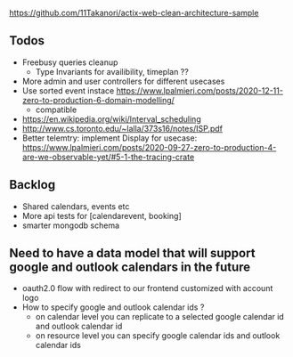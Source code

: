 https://github.com/11Takanori/actix-web-clean-architecture-sample

## Todos


- Freebusy queries cleanup
  - Type Invariants for availibility, timeplan ??
- More admin and user controllers for different usecases
- Use sorted event instace https://www.lpalmieri.com/posts/2020-12-11-zero-to-production-6-domain-modelling/
    - compatible
- https://en.wikipedia.org/wiki/Interval_scheduling
- http://www.cs.toronto.edu/~lalla/373s16/notes/ISP.pdf
- Better telemtry: implement Display for usecase: https://www.lpalmieri.com/posts/2020-09-27-zero-to-production-4-are-we-observable-yet/#5-1-the-tracing-crate

## Backlog

- Shared calendars, events etc
- More api tests for [calendarevent, booking]
- smarter mongodb schema

## Need to have a data model that will support google and outlook calendars in the future

- oauth2.0 flow with redirect to our frontend customized with account logo
- How to specify google and outlook calendar ids ?
  - on calendar level you can replicate to a selected google calendar id and outlook calendar id
  - on resource level you can specify google calendar ids and outlook calendar ids
